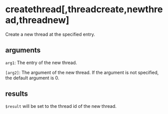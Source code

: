 # createthread[,threadcreate,newthread,threadnew]

Create a new thread at the specified entry.

## arguments

`arg1`:  The entry of the new thread.

`[arg2]`:  The argument of the new thread. If the argument is not specified, the default argument is 0.

## results

`$result` will be set to the thread id of the new thread.